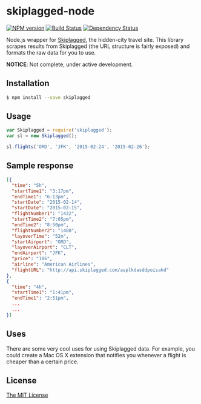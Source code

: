 
# skiplagged-node

[![NPM version][npm-image]][npm-url] [![Build Status][travis-image]][travis-url] [![Dependency Status][daviddm-url]][daviddm-image]

Node.js wrapper for [Skiplagged](http://skiplagged.com), the hidden-city travel site. This library scrapes results from Skiplagged (the URL structure is fairly exposed) and formats the raw data for you to use.

**NOTICE**: Not complete, under active development.

## Installation 
```sh
$ npm install --save skiplagged
```

## Usage
```javascript
var Skiplagged = require('skiplagged');
var sl = new Skiplagged();

sl.flights('ORD', 'JFK', '2015-02-24', '2015-02-26');
```

## Sample response 
```json
[{
  "time": "5h",
  "startTime1": "3:17pm",
  "endTime1": "6:13pm",
  "startDate": "2015-02-14",
  "startDate": "2015-02-15",
  "flightNumber1": "1432",
  "startTime2": "7:05pm",
  "endTime2": "8:50pm",
  "flightNumber2": "1480",
  "layoverTime": "52m",
  "startAirport": "ORD",
  "layoverAirport": "CLT",
  "endAirport": "JFK",
  "price": "106",
  "airline": "American Airlines",
  "flightURL": "http://api.skiplagged.com/asplkdasddpoisakd"
},
{
  "time": "4h",
  "startTime1": "1:41pm",
  "endTime1": "2:51pm",
  ...
  ...
}]
```

## Uses
There are some very cool uses for using Skiplagged data. For example, you could create a Mac OS X extension that notifies you whenever a flight is cheaper than a certain price.

## License 

[The MIT License](LICENSE)


[npm-url]: https://npmjs.org/package/skiplagged 
[npm-image]: https://badge.fury.io/js/skiplagged.svg
[travis-url]: https://travis-ci.org/xasos/node-skiplagged 
[travis-image]: https://travis-ci.org/xasos/node-skiplagged.svg?branch=master
[daviddm-url]: https://david-dm.org/xasos/node-skiplagged.svg?theme=shields.io
[daviddm-image]: https://david-dm.org/xasos/node-skiplagged
